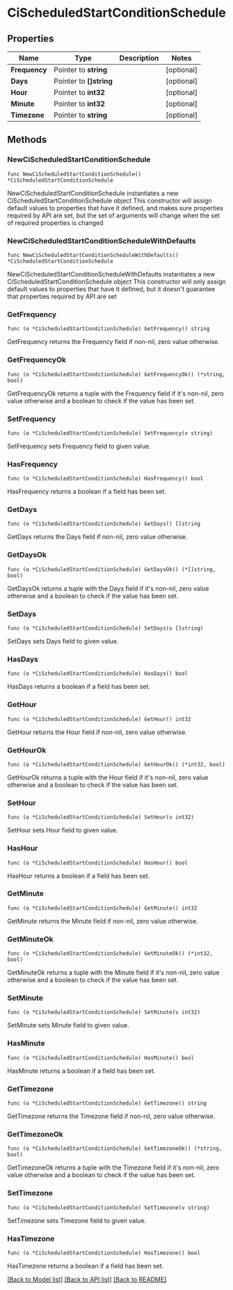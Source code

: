 # CiScheduledStartConditionSchedule

## Properties

Name | Type | Description | Notes
------------ | ------------- | ------------- | -------------
**Frequency** | Pointer to **string** |  | [optional] 
**Days** | Pointer to **[]string** |  | [optional] 
**Hour** | Pointer to **int32** |  | [optional] 
**Minute** | Pointer to **int32** |  | [optional] 
**Timezone** | Pointer to **string** |  | [optional] 

## Methods

### NewCiScheduledStartConditionSchedule

`func NewCiScheduledStartConditionSchedule() *CiScheduledStartConditionSchedule`

NewCiScheduledStartConditionSchedule instantiates a new CiScheduledStartConditionSchedule object
This constructor will assign default values to properties that have it defined,
and makes sure properties required by API are set, but the set of arguments
will change when the set of required properties is changed

### NewCiScheduledStartConditionScheduleWithDefaults

`func NewCiScheduledStartConditionScheduleWithDefaults() *CiScheduledStartConditionSchedule`

NewCiScheduledStartConditionScheduleWithDefaults instantiates a new CiScheduledStartConditionSchedule object
This constructor will only assign default values to properties that have it defined,
but it doesn't guarantee that properties required by API are set

### GetFrequency

`func (o *CiScheduledStartConditionSchedule) GetFrequency() string`

GetFrequency returns the Frequency field if non-nil, zero value otherwise.

### GetFrequencyOk

`func (o *CiScheduledStartConditionSchedule) GetFrequencyOk() (*string, bool)`

GetFrequencyOk returns a tuple with the Frequency field if it's non-nil, zero value otherwise
and a boolean to check if the value has been set.

### SetFrequency

`func (o *CiScheduledStartConditionSchedule) SetFrequency(v string)`

SetFrequency sets Frequency field to given value.

### HasFrequency

`func (o *CiScheduledStartConditionSchedule) HasFrequency() bool`

HasFrequency returns a boolean if a field has been set.

### GetDays

`func (o *CiScheduledStartConditionSchedule) GetDays() []string`

GetDays returns the Days field if non-nil, zero value otherwise.

### GetDaysOk

`func (o *CiScheduledStartConditionSchedule) GetDaysOk() (*[]string, bool)`

GetDaysOk returns a tuple with the Days field if it's non-nil, zero value otherwise
and a boolean to check if the value has been set.

### SetDays

`func (o *CiScheduledStartConditionSchedule) SetDays(v []string)`

SetDays sets Days field to given value.

### HasDays

`func (o *CiScheduledStartConditionSchedule) HasDays() bool`

HasDays returns a boolean if a field has been set.

### GetHour

`func (o *CiScheduledStartConditionSchedule) GetHour() int32`

GetHour returns the Hour field if non-nil, zero value otherwise.

### GetHourOk

`func (o *CiScheduledStartConditionSchedule) GetHourOk() (*int32, bool)`

GetHourOk returns a tuple with the Hour field if it's non-nil, zero value otherwise
and a boolean to check if the value has been set.

### SetHour

`func (o *CiScheduledStartConditionSchedule) SetHour(v int32)`

SetHour sets Hour field to given value.

### HasHour

`func (o *CiScheduledStartConditionSchedule) HasHour() bool`

HasHour returns a boolean if a field has been set.

### GetMinute

`func (o *CiScheduledStartConditionSchedule) GetMinute() int32`

GetMinute returns the Minute field if non-nil, zero value otherwise.

### GetMinuteOk

`func (o *CiScheduledStartConditionSchedule) GetMinuteOk() (*int32, bool)`

GetMinuteOk returns a tuple with the Minute field if it's non-nil, zero value otherwise
and a boolean to check if the value has been set.

### SetMinute

`func (o *CiScheduledStartConditionSchedule) SetMinute(v int32)`

SetMinute sets Minute field to given value.

### HasMinute

`func (o *CiScheduledStartConditionSchedule) HasMinute() bool`

HasMinute returns a boolean if a field has been set.

### GetTimezone

`func (o *CiScheduledStartConditionSchedule) GetTimezone() string`

GetTimezone returns the Timezone field if non-nil, zero value otherwise.

### GetTimezoneOk

`func (o *CiScheduledStartConditionSchedule) GetTimezoneOk() (*string, bool)`

GetTimezoneOk returns a tuple with the Timezone field if it's non-nil, zero value otherwise
and a boolean to check if the value has been set.

### SetTimezone

`func (o *CiScheduledStartConditionSchedule) SetTimezone(v string)`

SetTimezone sets Timezone field to given value.

### HasTimezone

`func (o *CiScheduledStartConditionSchedule) HasTimezone() bool`

HasTimezone returns a boolean if a field has been set.


[[Back to Model list]](../README.md#documentation-for-models) [[Back to API list]](../README.md#documentation-for-api-endpoints) [[Back to README]](../README.md)


